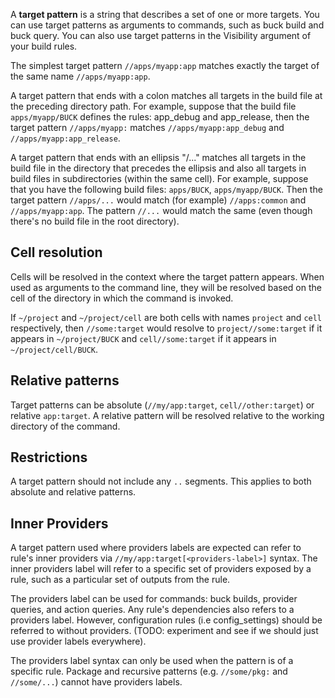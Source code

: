 A **target pattern** is a string that describes a set of one or more targets.
You can use target patterns as arguments to commands, such as buck build and
buck query. You can also use target patterns in the Visibility argument of your
build rules.

The simplest target pattern `//apps/myapp:app` matches exactly the target of the
same name `//apps/myapp:app`.

A target pattern that ends with a colon matches all targets in the build file at
the preceding directory path. For example, suppose that the build file
`apps/myapp/BUCK` defines the rules: app_debug and app_release, then the target
pattern `//apps/myapp:` matches `//apps/myapp:app_debug` and
`//apps/myapp:app_release`.

A target pattern that ends with an ellipsis "/..." matches all targets in the
build file in the directory that precedes the ellipsis and also all targets in
build files in subdirectories (within the same cell). For example, suppose that
you have the following build files: `apps/BUCK`, `apps/myapp/BUCK`. Then the
target pattern `//apps/...` would match (for example) `//apps:common` and
`//apps/myapp:app`. The pattern `//...` would match the same (even though
there's no build file in the root directory).

## Cell resolution

Cells will be resolved in the context where the target pattern appears. When
used as arguments to the command line, they will be resolved based on the cell
of the directory in which the command is invoked.

If `~/project` and `~/project/cell` are both cells with names `project` and
`cell` respectively, then `//some:target` would resolve to
`project//some:target` if it appears in `~/project/BUCK` and `cell//some:target`
if it appears in `~/project/cell/BUCK`.

## Relative patterns

Target patterns can be absolute (`//my/app:target`, `cell//other:target`) or
relative `app:target`. A relative pattern will be resolved relative to the
working directory of the command.

## Restrictions

A target pattern should not include any `..` segments. This applies to both
absolute and relative patterns.

## Inner Providers

A target pattern used where providers labels are expected can refer to rule's
inner providers via `//my/app:target[<providers-label>]` syntax. The inner
providers label will refer to a specific set of providers exposed by a rule,
such as a particular set of outputs from the rule.

The providers label can be used for commands: buck builds, provider queries, and
action queries. Any rule's dependencies also refers to a providers label.
However, configuration rules (i.e config_settings) should be referred to without
providers. (TODO: experiment and see if we should just use provider labels
everywhere).

The providers label syntax can only be used when the pattern is of a specific
rule. Package and recursive patterns (e.g. `//some/pkg:` and `//some/...`)
cannot have providers labels.
